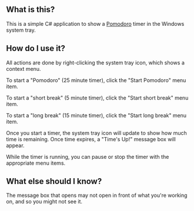 What is this?
-------------

This is a simple C# application to show a [Pomodoro][pomodoro] timer in the Windows system tray.

[pomodoro]: http://www.pomodorotechnique.com/

How do I use it?
----------------
All actions are done by right-clicking the system tray icon, which shows a context menu.

To start a "Pomodoro" (25 minute timer), click the "Start Pomodoro" menu item.

To start a "short break" (5 minute timer), click the "Start short break" menu item.

To start a "long break" (15 minute timer), click the "Start long break" menu item.

Once you start a timer, the system tray icon will update to show how much time is remaining. Once
time expires, a "Time's Up!" message box will appear.

While the timer is running, you can pause or stop the timer with the appropriate menu items.

What else should I know?
------------------------
The message box that opens may not open in front of what you're working on, and so you might not see it.
